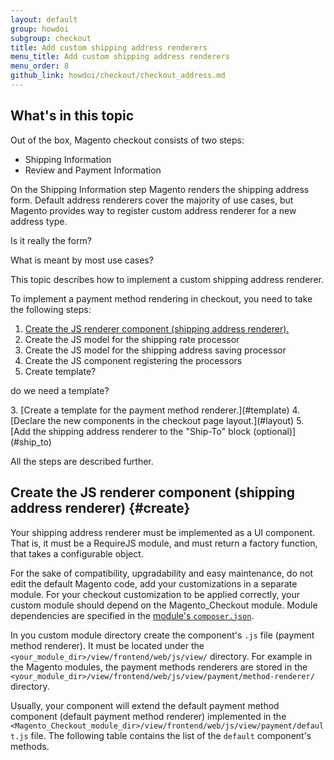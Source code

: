 ```yaml
---
layout: default
group: howdoi
subgroup: checkout
title: Add custom shipping address renderers
menu_title: Add custom shipping address renderers
menu_order: 8
github_link: howdoi/checkout/checkout_address.md
---
```

## What's in this topic

Out of the box, Magento checkout consists of two steps:

- Shipping Information
- Review and Payment Information

On the Shipping Information step Magento renders the shipping address form. Default address renderers cover the majority of use cases, but Magento provides way to register custom address renderer for a new address type.
<p class="q">Is it really the form?</p>
<p class="q">What is meant by most use cases?</p>

This topic describes how to implement a custom shipping address renderer.

To implement a payment method rendering in checkout, you need to take the following steps:

1. [Create the JS renderer component (shipping address renderer).](#create)
2. Create the JS model for the shipping rate processor
3. Create the JS model for the shipping address saving processor
4. Create the JS component registering the processors
5. Create template?
<p class="q">do we need a template?</p>
3. [Create a template for the payment method renderer.](#template)
4. [Declare the new components in the checkout page layout.](#layout)
5. [Add the shipping address renderer to the "Ship-To" block (optional)](#ship_to)

All the steps are described further.


## Create the JS renderer component (shipping address renderer) {#create}

Your shipping address renderer must be implemented as a UI component. That is, it must be a RequireJS module, and must return a factory function, that takes a configurable object.


For the sake of compatibility, upgradability and easy maintenance, do not edit the default Magento code, add your customizations in a separate module. For your checkout customization to be applied correctly, your custom module should depend on the Magento_Checkout module. Module dependencies are specified in the [module's `composer.json`]({{site.gdeurl}}extension-dev-guide/build/composer-integration.html).

In you custom module directory create the component's `.js` file (payment method renderer). It must be located under the `<your_module_dir>/view/frontend/web/js/view/` directory. For example in the Magento modules, the payment methods renderers are stored in the `<your_module_dir>/view/frontend/web/js/view/payment/method-renderer/` directory.

Usually, your component will extend the default payment method component (default payment method renderer) implemented in the `<Magento_Checkout_module_dir>/view/frontend/web/js/view/payment/default.js` file. The following table contains the list of the `default` component's methods.
 